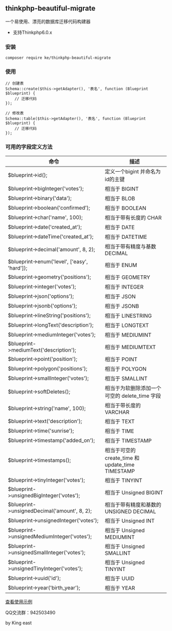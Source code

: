 ## thinkphp-beautiful-migrate

一个易使用、漂亮的数据库迁移代码构建器

* 支持Thinkphp6.0.x

### 安装

```
composer require ke/thinkphp-beautiful-migrate
```

### 使用

```
// 创建表
Schema::create($this->getAdapter(), '表名', function (Blueprint $blueprint) {
    // 迁移代码
});

// 修改表
Schema::table($this->getAdapter(), '表名', function (Blueprint $blueprint) {
    // 迁移代码
});
```

### 可用的字段定义方法

| 命令                                           | 描述                                         |
|----------------------------------------------|--------------------------------------------|
| $blueprint->id();                            | 定义一个bigint 并命名为id的主键                       |
| $blueprint->bigInteger('votes');             | 相当于 BIGINT                                 |
| $blueprint->binary('data');                  | 相当于 BLOB                                   |
| $blueprint->boolean('confirmed');            | 相当于 BOOLEAN                                |
| $blueprint->char('name', 100);               | 相当于带有长度的 CHAR                              |
| $blueprint->date('created_at');              | 相当于 DATE                                   |
| $blueprint->dateTime('created_at');          | 相当于 DATETIME                               |
| $blueprint->decimal('amount', 8, 2);         | 相当于带有精度与基数 DECIMAL                         |
| $blueprint->enum('level', ['easy', 'hard']); | 相当于 ENUM                                   |
| $blueprint->geometry('positions');           | 相当于 GEOMETRY                               |
| $blueprint->integer('votes');                | 相当于 INTEGER                                |
| $blueprint->json('options');                 | 相当于 JSON                                   |
| $blueprint->jsonb('options');                | 相当于 JSONB                                  |
| $blueprint->lineString('positions');         | 相当于 LINESTRING                             |
| $blueprint->longText('description');         | 相当于 LONGTEXT                               |
| $blueprint->mediumInteger('votes');          | 相当于 MEDIUMINT                              |
| $blueprint->mediumText('description');       | 相当于 MEDIUMTEXT                             |
| $blueprint->point('position');               | 相当于 POINT                                  |
| $blueprint->polygon('positions');            | 相当于 POLYGON                                |
| $blueprint->smallInteger('votes');           | 相当于 SMALLINT                               |
| $blueprint->softDeletes();                   | 相当于为软删除添加一个可空的 delete_time 字段              |
| $blueprint->string('name', 100);             | 相当于带长度的 VARCHAR                            |
| $blueprint->text('description');             | 相当于 TEXT                                   |
| $blueprint->time('sunrise');                 | 相当于 TIME                                   |
| $blueprint->timestamp('added_on');           | 相当于 TIMESTAMP                              |
| $blueprint->timestamps();                    | 相当于可空的 create_time 和 update_time TIMESTAMP |
| $blueprint->tinyInteger('votes');            | 相当于 TINYINT                                |
| $blueprint->unsignedBigInteger('votes');     | 相当于 Unsigned BIGINT                        |
| $blueprint->unsignedDecimal('amount', 8, 2); | 相当于带有精度和基数的 UNSIGNED DECIMAL               |
| $blueprint->unsignedInteger('votes');        | 相当于 Unsigned INT                           |
| $blueprint->unsignedMediumInteger('votes');  | 相当于 Unsigned MEDIUMINT                     |
| $blueprint->unsignedSmallInteger('votes');   | 相当于 Unsigned SMALLINT                      |
| $blueprint->unsignedTinyInteger('votes');    | 相当于 Unsigned TINYINT                       |
| $blueprint->uuid('id');                      | 相当于 UUID                                   |
| $blueprint->year('birth_year');              | 相当于 YEAR                                   |

[查看使用示例](./example/20210304140550_admin.php)

QQ交流群：942503490

by King east
